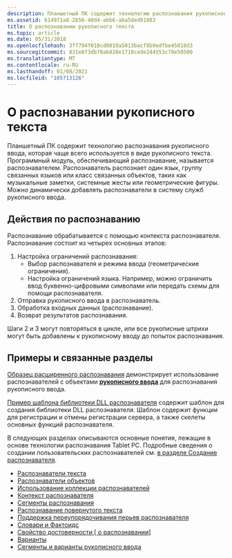 ```yaml
---
description: Планшетный ПК содержит технологию распознавания рукописного ввода, которая чаще всего используется в виде рукописного текста.
ms.assetid: 614971a8-2b56-40d4-abb6-aba5ded01883
title: О распознавании рукописного текста
ms.topic: article
ms.date: 05/31/2018
ms.openlocfilehash: 3ff794f018cd0019a5013bacf8b9edfbe45018d3
ms.sourcegitcommit: 831e8f3db78ab820e1710cede244553c70e50500
ms.translationtype: MT
ms.contentlocale: ru-RU
ms.lasthandoff: 01/08/2021
ms.locfileid: "105713126"
---
```

# <a name="about-handwriting-recognition"></a>О распознавании рукописного текста

Планшетный ПК содержит технологию распознавания рукописного ввода, которая чаще всего используется в виде рукописного текста. Программный модуль, обеспечивающий распознавание, называется распознавателем. Распознаватель распознает один язык, группу связанных языков или класс связанных объектов, таких как музыкальные заметки, системные жесты или геометрические фигуры. Можно динамически добавлять распознаватели в систему служб рукописного ввода.

## <a name="recognition-steps"></a>Действия по распознаванию

Распознавание обрабатывается с помощью контекста распознавателя. Распознавание состоит из четырех основных этапов:

1.  Настройка ограничений распознавания:
    -   Выбор распознавателя и режима ввода (геометрические ограничения).
    -   Настройка ограничений языка. Например, можно ограничить ввод буквенно-цифровыми символами или передать схемы для помощи распознавателя.
2.  Отправка рукописного ввода в распознаватель.
3.  Обработка входных данных (распознавание).
4.  Возврат результатов распознавания.

Шаги 2 и 3 могут повторяться в цикле, или все рукописные штрихи могут быть добавлены к рукописному вводу до попыток распознавания.

## <a name="samples-and-related-topics"></a>Примеры и связанные разделы

[Образец расширенного распознавания](advanced-recognition-sample.md) демонстрирует использование распознавателей с объектами [**рукописного ввода**](inkdisp-class.md) для распознавания рукописного ввода.

[Пример шаблона библиотеки DLL распознавателя](recognizer-dll-sample-template.md) содержит шаблон для создания библиотеки DLL распознавателя. Шаблон содержит функции для регистрации и отмены регистрации сервера, а также скелеты основных функций распознавателя.

В следующих разделах описываются основные понятия, лежащие в основе технологии распознавания Tablet PC. Подробные сведения о создании пользовательских распознавателей см. [в разделе Создание распознавателя](creating-a-recognizer.md).

-   [Распознаватели текста](text-recognizers.md)
-   [Распознаватели объектов](object-recognizers.md)
-   [Использование коллекции распознавателей](using-the-recognizers-collection.md)
-   [Контекст распознавателя](recognizer-context.md)
-   [Сегменты распознавания](recognition-segments.md)
-   [Распознавание повернутого текста](recognition-of-angled-text.md)
-   [Поддержка переупорядочивания перьев распознавателя](recognizer-stroke-reordering-support.md)
-   [Словари и Фактоидс](dictionaries-and-factoids.md)
-   [Свойство достоверности \[ о распознавании\]](confidence-property--about-recognition.md)
-   [Варианты](alternates.md)
-   [Сегменты и варианты рукописного ввода](ink-segments-and-alternates.md)

 

 



